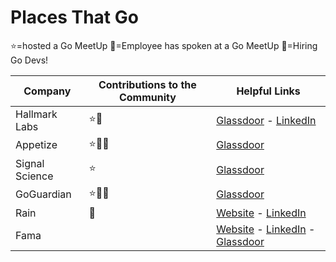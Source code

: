 # Places That Go

⭐=hosted a Go MeetUp
🎤=Employee has spoken at a Go MeetUp
📣=Hiring Go Devs!

|   Company      |Contributions to the Community |Helpful Links                      |
|----------------|-------------------------------|-------------------------------|
|Hallmark Labs   |⭐🎤                           |[Glassdoor](https://www.glassdoor.com/Reviews/Hallmark-Labs-Reviews-E741856.htm) - [LinkedIn](https://www.linkedin.com/company/hallmarklabs/)            |
|Appetize        |⭐📣🎤                         |[Glassdoor](https://www.glassdoor.com/Overview/Working-at-Appetize-EI_IE1462014.11,19.htm)  |
|Signal Science  |⭐                             |[Glassdoor](https://www.glassdoor.com/Reviews/Signal-Sciences-Reviews-E1441773.htm)         |
|GoGuardian      |⭐📣🎤                         |[Glassdoor](https://www.glassdoor.com/Overview/Working-at-GoGuardian-EI_IE1065069.11,21.htm)|
|Rain      |📣                         |[Website](https://rain.us/) - [LinkedIn](https://www.linkedin.com/company/rain-us/)|
|Fama            |                               |[Website](https://fama.io/) - [LinkedIn](https://www.linkedin.com/company/fama-tech/) - [Glassdoor](https://www.glassdoor.com/Overview/Working-at-Fama-Technologies-EI_IE1907713.11,28.htm)
